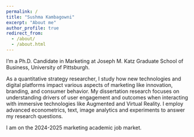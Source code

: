 ```yaml
---
permalink: /
title: "Sushma Kambagowni"
excerpt: "About me"
author_profile: true
redirect_from: 
  - /about/
  - /about.html
---
```


I’m a Ph.D. Candidate in Marketing at Joseph M. Katz Graduate School of Business, University of Pittsburgh.

As a quantitative strategy researcher, I study how new technologies and digital platforms impact various aspects of marketing like innovation, branding, and consumer behavior. My dissertation research focuses on understanding drivers of user engagement and outcomes when interacting with immersive technologies like Augmented and Virtual Reality. I employ advanced econometrics, text, image analytics and experiments to answer my research questions.
          
I am on the 2024-2025 marketing academic job market.
